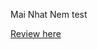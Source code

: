Mai Nhat Nem test 
<br>
<a href="https://www.w3schools.com](https://mainhatnam.github.io/template-shop/website/)"><p>Review here</p></a>
